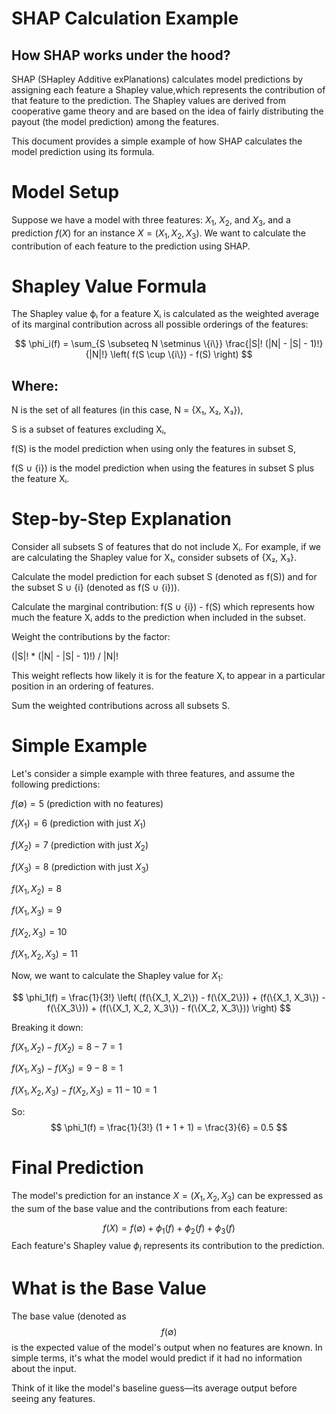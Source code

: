 # SHAP Calculation Example

## How SHAP works under the hood?

SHAP (SHapley Additive exPlanations) calculates model predictions by assigning each feature a Shapley value,which represents the contribution of that feature to the prediction. The Shapley values are derived from cooperative game theory and are based on the idea of fairly distributing the payout (the model prediction) among the features.

This document provides a simple example of how SHAP calculates the model prediction using its formula.

# Model Setup

Suppose we have a model with three features: $X_1$, $X_2$, and $X_3$, and a prediction $f(X)$ for an instance $X = (X_1, X_2, X_3)$. We want to calculate the contribution of each feature to the prediction using SHAP.


# Shapley Value Formula
The Shapley value ϕᵢ for a feature Xᵢ is calculated as the weighted average of its marginal contribution across all possible orderings of the features:



$$
\phi_i(f) = \sum_{S \subseteq N \setminus \{i\}} 
\frac{|S|! (|N| - |S| - 1)!}{|N|!} 
\left( f(S \cup \{i\}) - f(S) \right)
$$


## Where:

N is the set of all features (in this case, N = {X₁, X₂, X₃}),

S is a subset of features excluding Xᵢ,

f(S) is the model prediction when using only the features in subset S,

f(S ∪ {i}) is the model prediction when using the features in subset S plus the feature Xᵢ.



# Step-by-Step Explanation
Consider all subsets S of features that do not include Xᵢ.
For example, if we are calculating the Shapley value for X₁, consider subsets of {X₂, X₃}.

Calculate the model prediction for each subset S (denoted as f(S))
and for the subset S ∪ {i} (denoted as f(S ∪ {i})).

Calculate the marginal contribution:
f(S ∪ {i}) - f(S)
which represents how much the feature Xᵢ adds to the prediction when included in the subset.

Weight the contributions by the factor:

(|S|! * (|N| - |S| - 1)!) / |N|!

This weight reflects how likely it is for the feature Xᵢ to appear in a particular position in an ordering of features.

Sum the weighted contributions across all subsets S.



# Simple Example
Let's consider a simple example with three features, and assume the following predictions:

$f(\emptyset) = 5$ (prediction with no features)

$f({X_1}) = 6$ (prediction with just $X_1$)

$f({X_2}) = 7$ (prediction with just $X_2$)

$f({X_3}) = 8$ (prediction with just $X_3$)

$f({X_1, X_2}) = 8$

$f({X_1, X_3}) = 9$

$f({X_2, X_3}) = 10$

$f({X_1, X_2, X_3}) = 11$

Now, we want to calculate the Shapley value for $X_1$:

$$
\phi_1(f) = \frac{1}{3!} \left( (f(\{X_1, X_2\}) - f(\{X_2\})) + (f(\{X_1, X_3\}) - f(\{X_3\})) + (f(\{X_1, X_2, X_3\}) - f(\{X_2, X_3\})) \right)
$$

Breaking it down:

$f({X_1, X_2}) - f({X_2}) = 8 - 7 = 1$

$f({X_1, X_3}) - f({X_3}) = 9 - 8 = 1$

$f({X_1, X_2, X_3}) - f({X_2, X_3}) = 11 - 10 = 1$

So:
$$
\phi_1(f) = \frac{1}{3!} (1 + 1 + 1) = \frac{3}{6} = 0.5
$$


# Final Prediction
The model's prediction for an instance $X = (X_1, X_2, X_3)$ can be expressed as the sum of the base value and the contributions from each feature:

$$
f(X) = f(\emptyset) + \phi_1(f) + \phi_2(f) + \phi_3(f)
$$
Each feature's Shapley value $\phi_i$ represents its contribution to the prediction.


# What is the Base Value
The base value (denoted as $$f(\emptyset)$$ is the expected value of the model's output when no features are known. In simple terms, it's what the model would predict if it had no information about the input.

Think of it like the model's baseline guess—its average output before seeing any features.



```python

```
